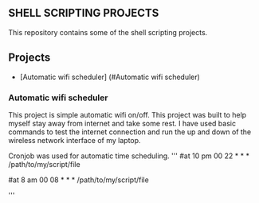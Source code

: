 ## SHELL SCRIPTING PROJECTS
This repository contains some of the shell scripting projects.


## Projects
* [Automatic wifi scheduler] (#Automatic wifi scheduler)


### Automatic wifi scheduler
This project is simple automatic wifi on/off. This project was built to help myself stay away from internet and take some rest. I have used basic commands to test the internet connection and run the up and down of the wireless network interface of my laptop.


Cronjob was used for automatic time scheduling.
'''
#at 10 pm
00 22 * * * /path/to/my/script/file


#at 8 am
00 08 * * * /path/to/my/script/file

'''









